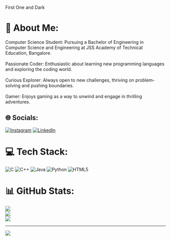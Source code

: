 First One and Dark


# 💫 About Me:
Computer Science Student: Pursuing a Bachelor of Engineering in Computer Science and Engineering at JSS Academy of Technical Education, Bangalore.<br><br>Passionate Coder: Enthusiastic about learning new programming languages and exploring the coding world.<br><br>Curious Explorer: Always open to new challenges, thriving on problem-solving and pushing boundaries.<br><br>Gamer: Enjoys gaming as a way to unwind and engage in thrilling adventures.


## 🌐 Socials:
[![Instagram](https://img.shields.io/badge/Instagram-%23E4405F.svg?logo=Instagram&logoColor=white)](https://instagram.com/sam_ac_06) [![LinkedIn](https://img.shields.io/badge/LinkedIn-%230077B5.svg?logo=linkedin&logoColor=white)](www.linkedin.com/in/samarth-a-c-97833a301) 

# 💻 Tech Stack:
![C](https://img.shields.io/badge/c-%2300599C.svg?style=flat&logo=c&logoColor=white) ![C++](https://img.shields.io/badge/c++-%2300599C.svg?style=flat&logo=c%2B%2B&logoColor=white) ![Java](https://img.shields.io/badge/java-%23ED8B00.svg?style=flat&logo=openjdk&logoColor=white) ![Python](https://img.shields.io/badge/python-3670A0?style=flat&logo=python&logoColor=ffdd54) ![HTML5](https://img.shields.io/badge/html5-%23E34F26.svg?style=flat&logo=html5&logoColor=white)
# 📊 GitHub Stats:
![](https://github-readme-stats.vercel.app/api?username=SamarthAC&theme=dark&hide_border=false&include_all_commits=true&count_private=true)<br/>
![](https://github-readme-streak-stats.herokuapp.com/?user=SamarthAC&theme=dark&hide_border=false)<br/>
![](https://github-readme-stats.vercel.app/api/top-langs/?username=SamarthAC&theme=dark&hide_border=false&include_all_commits=true&count_private=true&layout=compact)

---
[![](https://visitcount.itsvg.in/api?id=SamarthAC&icon=0&color=3)](https://visitcount.itsvg.in)

